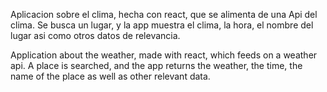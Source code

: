 
Aplicacion sobre el clima, hecha con react, que se alimenta de una Api del clima.
Se busca un lugar, y la app muestra el clima, la hora, el nombre del lugar asi como otros datos de relevancia.



Application about the weather, made with react, which feeds on a weather api.
A place is searched, and the app returns the weather, the time, the name of the place as well as other relevant data.
